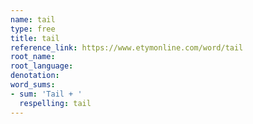 ```yaml
---
name: tail
type: free
title: tail
reference_link: https://www.etymonline.com/word/tail
root_name: 
root_language: 
denotation: 
word_sums:
- sum: 'Tail + '
  respelling: tail
---
```

